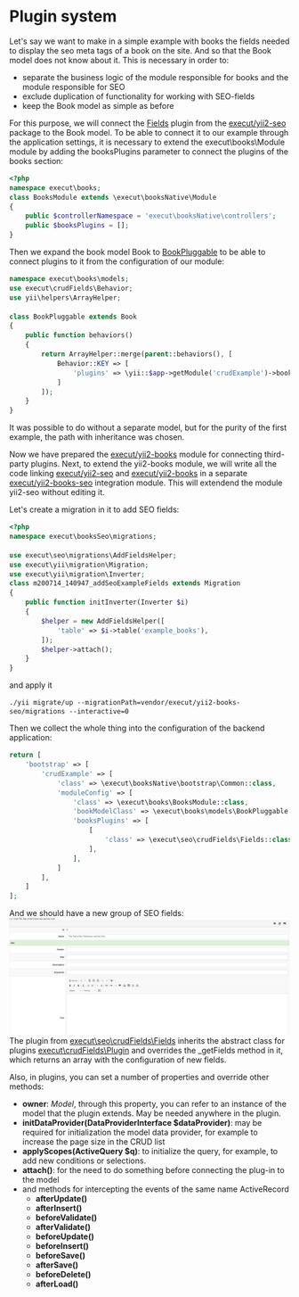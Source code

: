 # Plugin system
Let's say we want to make in a simple example with books the fields needed to display the seo meta tags of a book on the site.
And so that the Book model does not know about it.
This is necessary in order to:
* separate the business logic of the module responsible for books and the module responsible for SEO
* exclude duplication of functionality for working with SEO-fields
* keep the Book model as simple as before

For this purpose, we will connect the [Fields](https://github.com/execut/yii2-seo/blob/master/crudFields/Fields.php) plugin from the [execut/yii2-seo](https://github.com/execut/yii2-seo) package to the Book model.
To be able to connect it to our example through the application settings, it is necessary to extend the execut\books\Module module by adding the booksPlugins parameter to connect the plugins of the books section:
```php
<?php
namespace execut\books;
class BooksModule extends \execut\booksNative\Module
{
    public $controllerNamespace = 'execut\booksNative\controllers';
    public $booksPlugins = [];
}
```
Then we expand the book model Book to [BookPluggable](https://github.com/execut/yii2-books/blob/master/src/models/BookPluggable.php) to be able to connect plugins to it from the configuration of our module:
```php
namespace execut\books\models;
use execut\crudFields\Behavior;
use yii\helpers\ArrayHelper;

class BookPluggable extends Book
{
    public function behaviors()
    {
        return ArrayHelper::merge(parent::behaviors(), [
            Behavior::KEY => [
                'plugins' => \yii::$app->getModule('crudExample')->booksPlugins,
            ]
        ]);
    }
}
```

It was possible to do without a separate model, but for the purity of the first example, the path with inheritance was chosen.

Now we have prepared the [execut/yii2-books](https://github.com/execut/yii2-books) module for connecting third-party plugins.
Next, to extend the yii2-books module, we will write all the code linking [execut/yii2-seo](https://github.com/execut/yii2-seo) and [execut/yii2-books](https://github.com/execut/yii2-books) in a separate [execut/yii2-books-seo](https://github.com/execut/yii2-books-seo) integration module.
This will extendend the module yii2-seo without editing it.

Let's create a migration in it to add SEO fields:
```php
<?php
namespace execut\booksSeo\migrations;

use execut\seo\migrations\AddFieldsHelper;
use execut\yii\migration\Migration;
use execut\yii\migration\Inverter;
class m200714_140947_addSeoExampleFields extends Migration
{
    public function initInverter(Inverter $i)
    {
        $helper = new AddFieldsHelper([
            'table' => $i->table('example_books'),
        ]);
        $helper->attach();
    }
}
```
and apply it
```shell script
./yii migrate/up --migrationPath=vendor/execut/yii2-books-seo/migrations --interactive=0
```

Then we collect the whole thing into the configuration of the backend application:
```php
return [
    'bootstrap' => [
        'crudExample' => [
            'class' => \execut\booksNative\bootstrap\Common::class,
            'moduleConfig' => [
                'class' => \execut\books\BooksModule::class,
                'bookModelClass' => \execut\books\models\BookPluggable::class,
                'booksPlugins' => [
                    [
                        'class' => \execut\seo\crudFields\Fields::class,
                    ],
                ],
            ]
        ],
    ]
];
```
And we should have a new group of SEO fields:
![Форма](https://raw.githubusercontent.com/execut/yii2-crud/master/docs/guide/i/books-form-pluggable.jpg)
The plugin from [execut\seo\crudFields\Fields](https://github.com/execut/yii2-seo/blob/master/crudFields/Fields.php) inherits the abstract class for plugins [execut\crudFields\Plugin](https://github.com/execut/yii2-crud-fields/blob/master/Plugin.php) and overrides the _getFields method in it, which returns an array with the configuration of new fields.

Also, in plugins, you can set a number of properties and override other methods:
* **owner**: _Model_, through this property, you can refer to an instance of the model that the plugin extends.
May be needed anywhere in the plugin.
* **initDataProvider(DataProviderInterface $dataProvider)**:
may be required for initialization the model data provider, for example to increase the page size in the CRUD list
* **applyScopes(ActiveQuery $q)**: to initialize the query, for example, to add new conditions or selections.
* **attach()**: for the need to do something before connecting the plug-in to the model
* and methods for intercepting the events of the same name ActiveRecord
    * **afterUpdate()**
    * **afterInsert()**
    * **beforeValidate()**
    * **afterValidate()**
    * **beforeUpdate()**
    * **beforeInsert()**
    * **beforeSave()**
    * **afterSave()**
    * **beforeDelete()**
    * **afterLoad()**